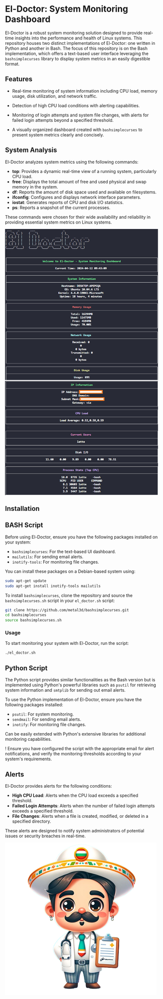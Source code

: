 # El-Doctor: System Monitoring Dashboard

El-Doctor is a robust system monitoring solution designed to provide real-time insights into the performance and health of Linux systems. This repository houses two distinct implementations of El-Doctor: one written in Python and another in Bash. The focus of this repository is on the Bash implementation, which offers a text-based user interface leveraging the `bashsimplecurses` library to display system metrics in an easily digestible format.

## Features

- Real-time monitoring of system information including CPU load, memory usage, disk utilization, and network traffic.
  
- Detection of high CPU load conditions with alerting capabilities.
- Monitoring of login attempts and system file changes, with alerts for failed login attempts beyond a specified threshold.
  
- A visually organized dashboard created with `bashsimplecurses` to present system metrics clearly and concisely.

## System Analysis
El-Doctor analyzes system metrics using the following commands:

- **top**: Provides a dynamic real-time view of a running system, particularly CPU load.
- **free**: Displays the total amount of free and used physical and swap memory in the system.
- **df**: Reports the amount of disk space used and available on filesystems.
- **ifconfig**: Configures and displays network interface parameters.
- **iostat**: Generates reports of CPU and disk I/O statistics.
- **ps**: Reports a snapshot of the current processes.

These commands were chosen for their wide availability and reliability in providing essential system metrics on Linux systems.

![alt text](assets/sys_info.png)
![alt text](assets/sys_info2.png)

## Installation

## BASH Script
Before using El-Doctor, ensure you have the following packages installed on your system:

- `bashsimplecurses`: For the text-based UI dashboard.
- `mailutils`: For sending email alerts.
- `inotify-tools`: For monitoring file changes.

You can install these packages on a Debian-based system using:

```sh
sudo apt-get update
sudo apt-get install inotify-tools mailutils
```

To install `bashsimplecurses`, clone the repository and source the `bashsimplecurses.sh` script in your `el_doctor.sh` script:

```sh
git clone https://github.com/metal3d/bashsimplecurses.git
cd bashsimplecurses
source bashsimplecurses.sh
```

### Usage
To start monitoring your system with El-Doctor, run the script:



```sh
./el_doctor.sh
```
## Python Script

The Python script provides similar functionalities as the Bash version but is implemented using Python's powerful libraries such as `psutil` for retrieving system information and `smtplib` for sending out email alerts.

To use the Python implementation of El-Doctor, ensure you have the following packages installed:

- `psutil`: For system monitoring.
- `sendmail`: For sending email alerts.
- `inotify`: For monitoring file changes.

 Can be easily extended with Python's extensive libraries for additional monitoring capabilities.


 ! Ensure you have configured the script with the appropriate email for alert notifications, and verify the monitoring thresholds according to your system's requirements.

## Alerts
El-Doctor provides alerts for the following conditions:

- **High CPU Load**: Alerts when the CPU load exceeds a specified threshold.
- **Failed Login Attempts**: Alerts when the number of failed login attempts exceeds a specified threshold.
- **File Changes**: Alerts when a file is created, modified, or deleted in a specified directory.

These alerts are designed to notify system administrators of potential issues or security breaches in real-time.


![alt text](assets/el_doctor.png)
